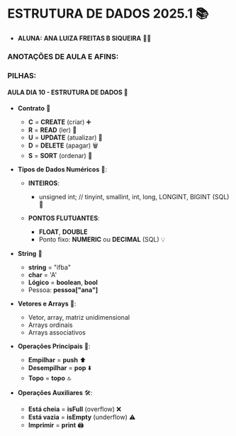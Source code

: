 # **ESTRUTURA DE DADOS 2025.1** 📚

- **ALUNA:** **ANA LUIZA FREITAS B SIQUEIRA** 👩‍🎓

### **ANOTAÇÕES DE AULA E AFINS:**

### PILHAS:

#### **AULA DIA 10 - ESTRUTURA DE DADOS** 📅

- **Contrato** 📝  
  - **C** = **CREATE** (criar) ➕  
  - **R** = **READ** (ler) 📖  
  - **U** = **UPDATE** (atualizar) 🔄  
  - **D** = **DELETE** (apagar) 🗑️  
  - **S** = **SORT** (ordenar) 🔢

- **Tipos de Dados Numéricos** 🔢:
  - **INTEIROS**:  
    - unsigned int; // tinyint, smallint, int, long, LONGINT, BIGINT (SQL) 🔢

  - **PONTOS FLUTUANTES**:  
    - **FLOAT**, **DOUBLE**  
    - Ponto fixo: **NUMERIC** ou **DECIMAL** (SQL) 💡

- **String** 💬  
  - **string** = "ifba"  
  - **char** = 'A'  
  - **Lógico** = **boolean**, **bool**  
  - Pessoa: **pessoa["ana"]**

- **Vetores e Arrays** 🧮:
  - Vetor, array, matriz unidimensional  
  - Arrays ordinais  
  - Arrays associativos

- **Operações Principais** 🔧:
  - **Empilhar** = **push** ⬆️  
  - **Desempilhar** = **pop** ⬇️  
  - **Topo** = **topo** 🔝

- **Operações Auxiliares** 🛠️:
  - **Está cheia** = **isFull** (overflow) ❌  
  - **Está vazia** = **isEmpty** (underflow) ⚠️  
  - **Imprimir** = **print** 🖨️
